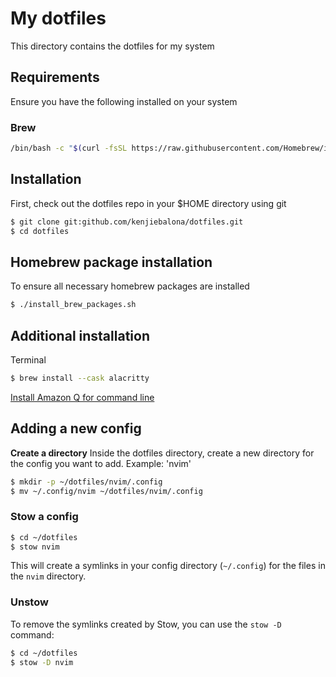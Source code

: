 # My dotfiles

This directory contains the dotfiles for my system

## Requirements

Ensure you have the following installed on your system

### Brew

```bash
/bin/bash -c "$(curl -fsSL https://raw.githubusercontent.com/Homebrew/install/HEAD/install.sh)"
```

## Installation

First, check out the dotfiles repo in your $HOME directory using git

```bash
$ git clone git:github.com/kenjiebalona/dotfiles.git
$ cd dotfiles
```

## Homebrew package installation

To ensure all necessary homebrew packages are installed

```bash
$ ./install_brew_packages.sh
```

## Additional installation

Terminal

```bash
$ brew install --cask alacritty
```

[Install Amazon Q for command line](https://docs.aws.amazon.com/amazonq/latest/qdeveloper-ug/command-line-getting-started-installing.html)

## Adding a new config

**Create a directory** Inside the dotfiles directory, create a new directory for the config you want to add. Example: 'nvim'

```bash
$ mkdir -p ~/dotfiles/nvim/.config
$ mv ~/.config/nvim ~/dotfiles/nvim/.config
```

### Stow a config

```bash
$ cd ~/dotfiles
$ stow nvim
```

This will create a symlinks in your config directory (`~/.config`) for the files in the `nvim` directory.

### Unstow

To remove the symlinks created by Stow, you can use the `stow -D` command:

```bash
$ cd ~/dotfiles
$ stow -D nvim
```
